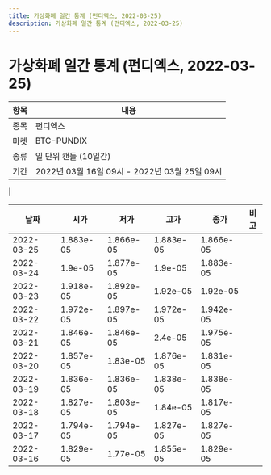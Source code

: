 ```yaml
---
title: 가상화폐 일간 통계 (펀디엑스, 2022-03-25)
description: 가상화폐 일간 통계 (펀디엑스, 2022-03-25)
---
```


가상화폐 일간 통계 (펀디엑스, 2022-03-25)
===

|항목|내용|
|--|--|
|종목|펀디엑스|
|마켓|BTC-PUNDIX|
|종류|일 단위 캔들 (10일간)|
|기간|2022년 03월 16일 09시 - 2022년 03월 25일 09시
|

|날짜|시가|저가|고가|종가|비고|
|--|--|--|--|--|--|
|2022-03-25|1.883e-05|1.866e-05|1.883e-05|1.866e-05|    |
|2022-03-24|1.9e-05|1.877e-05|1.9e-05|1.883e-05|    |
|2022-03-23|1.918e-05|1.892e-05|1.92e-05|1.92e-05|    |
|2022-03-22|1.972e-05|1.897e-05|1.972e-05|1.942e-05|    |
|2022-03-21|1.846e-05|1.846e-05|2.4e-05|1.975e-05|    |
|2022-03-20|1.857e-05|1.83e-05|1.876e-05|1.831e-05|    |
|2022-03-19|1.836e-05|1.836e-05|1.838e-05|1.838e-05|    |
|2022-03-18|1.827e-05|1.803e-05|1.84e-05|1.817e-05|    |
|2022-03-17|1.794e-05|1.794e-05|1.827e-05|1.827e-05|    |
|2022-03-16|1.829e-05|1.77e-05|1.855e-05|1.829e-05|    |

